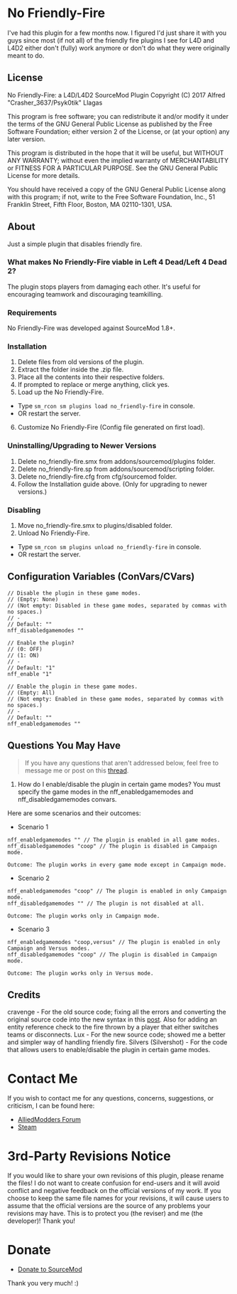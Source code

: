 # No Friendly-Fire
I've had this plugin for a few months now. I figured I'd just share it with you guys since most (if not all) of the friendly fire plugins I see for L4D and L4D2 either don't (fully) work anymore or don't do what they were originally meant to do.

## License
No Friendly-Fire: a L4D/L4D2 SourceMod Plugin
Copyright (C) 2017  Alfred "Crasher_3637/Psyk0tik" Llagas

This program is free software; you can redistribute it and/or modify it under the terms of the GNU General Public License as published by the Free Software Foundation; either version 2 of the License, or (at your option) any later version.

This program is distributed in the hope that it will be useful, but WITHOUT ANY WARRANTY; without even the implied warranty of MERCHANTABILITY or FITNESS FOR A PARTICULAR PURPOSE.  See the GNU General Public License for more details.

You should have received a copy of the GNU General Public License along with this program; if not, write to the Free Software Foundation, Inc., 51 Franklin Street, Fifth Floor, Boston, MA  02110-1301, USA.

## About
Just a simple plugin that disables friendly fire.

### What makes No Friendly-Fire viable in Left 4 Dead/Left 4 Dead 2?
The plugin stops players from damaging each other. It's useful for encouraging teamwork and discouraging teamkilling.

### Requirements
No Friendly-Fire was developed against SourceMod 1.8+.

### Installation
1. Delete files from old versions of the plugin.
2. Extract the folder inside the .zip file.
3. Place all the contents into their respective folders.
4. If prompted to replace or merge anything, click yes.
5. Load up the No Friendly-Fire.
  - Type ```sm_rcon sm plugins load no_friendly-fire``` in console.
  - OR restart the server.
6. Customize No Friendly-Fire (Config file generated on first load).

### Uninstalling/Upgrading to Newer Versions
1. Delete no_friendly-fire.smx from addons/sourcemod/plugins folder.
2. Delete no_friendly-fire.sp from addons/sourcemod/scripting folder.
3. Delete no_friendly-fire.cfg from cfg/sourcemod folder.
4. Follow the Installation guide above. (Only for upgrading to newer versions.)

### Disabling
1. Move no_friendly-fire.smx to plugins/disabled folder.
2. Unload No Friendly-Fire.
  - Type ```sm_rcon sm plugins unload no_friendly-fire``` in console.
  - OR restart the server.

## Configuration Variables (ConVars/CVars)
```
// Disable the plugin in these game modes.
// (Empty: None)
// (Not empty: Disabled in these game modes, separated by commas with no spaces.)
// -
// Default: ""
nff_disabledgamemodes ""

// Enable the plugin?
// (0: OFF)
// (1: ON)
// -
// Default: "1"
nff_enable "1"

// Enable the plugin in these game modes.
// (Empty: All)
// (Not empty: Enabled in these game modes, separated by commas with no spaces.)
// -
// Default: ""
nff_enabledgamemodes ""
```

## Questions You May Have
> If you have any questions that aren't addressed below, feel free to message me or post on this [thread](https://forums.alliedmods.net/showthread.php?t=302822).

1. How do I enable/disable the plugin in certain game modes?
You must specify the game modes in the nff_enabledgamemodes and nff_disabledgamemodes convars.

Here are some scenarios and their outcomes:
- Scenario 1
```
nff_enabledgamemodes "" // The plugin is enabled in all game modes.
nff_disabledgamemodes "coop" // The plugin is disabled in Campaign mode.

Outcome: The plugin works in every game mode except in Campaign mode.
```
- Scenario 2
```
nff_enabledgamemodes "coop" // The plugin is enabled in only Campaign mode.
nff_disabledgamemodes "" // The plugin is not disabled at all.

Outcome: The plugin works only in Campaign mode.
```
- Scenario 3
```
nff_enabledgamemodes "coop,versus" // The plugin is enabled in only Campaign and Versus modes.
nff_disabledgamemodes "coop" // The plugin is disabled in Campaign mode.

Outcome: The plugin works only in Versus mode.
```

## Credits
cravenge - For the old source code; fixing all the errors and converting the original source code into the new syntax in this [post](https://forums.alliedmods.net/showthread.php?t=301873). Also for adding an entity reference check to the fire thrown by a player that either switches teams or disconnects.
Lux - For the new source code; showed me a better and simpler way of handling friendly fire.
Silvers (Silvershot) - For the code that allows users to enable/disable the plugin in certain game modes.

# Contact Me
If you wish to contact me for any questions, concerns, suggestions, or criticism, I can be found here:
- [AlliedModders Forum](https://forums.alliedmods.net/member.php?u=181166)
- [Steam](https://steamcommunity.com/profiles/76561198056665335)

# 3rd-Party Revisions Notice
If you would like to share your own revisions of this plugin, please rename the files! I do not want to create confusion for end-users and it will avoid conflict and negative feedback on the official versions of my work. If you choose to keep the same file names for your revisions, it will cause users to assume that the official versions are the source of any problems your revisions may have. This is to protect you (the reviser) and me (the developer)! Thank you!

# Donate
- [Donate to SourceMod](https://www.sourcemod.net/donate.php)

Thank you very much! :)
